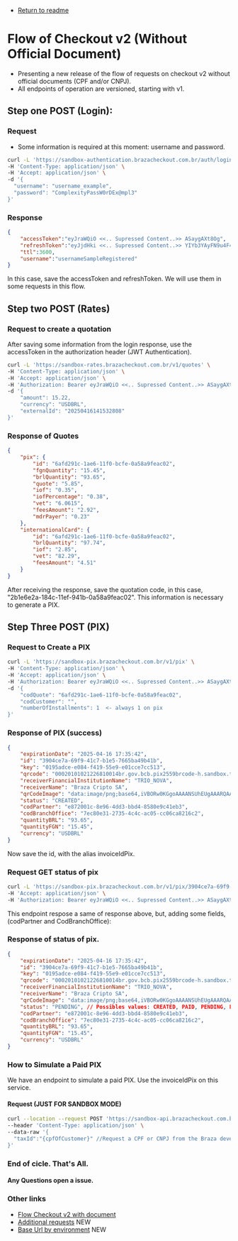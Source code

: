 - [Return to readme](readme.md)
# Flow of Checkout v2 (Without Official Document)
- Presenting a new release of the flow of requests on checkout v2 without official documents (CPF and/or CNPJ).
- All endpoints of operation are versioned, starting with v1.

## Step one POST (Login):
### Request
- Some information is required at this moment: username and password.
```bash
curl -L 'https://sandbox-authentication.brazacheckout.com.br/auth/login' \
-H 'Content-Type: application/json' \
-H 'Accept: application/json' \
-d '{
  "username": "username_example",
  "password": "ComplexityPassW0rDEx@mpl3"
}'
```
### Response
```JSON
{
    "accessToken":"eyJraWQiO <<.. Supressed Content..>> ASaygAXt8Og",
    "refreshToken":"eyJjdHki <<.. Supressed Content..>> YIYb3YAyFN9u4F4V_m8R-w",
    "ttl":3600,
    "username":"usernameSampleRegistered"
}
```
In this case, save the accessToken and refreshToken. We will use them in some requests in this flow.

## Step two POST (Rates)
### Request to create a quotation
After saving some information from the login response, use the accessToken in the authorization header (JWT Authentication).
```bash
curl -L 'https://sandbox-rates.brazacheckout.com.br/v1/quotes' \
-H 'Content-Type: application/json' \
-H 'Accept: application/json' \
-H 'Authorization: Bearer eyJraWQiO <<.. Supressed Content..>> ASaygAXt8Og' \
-d '{
    "amount": 15.22,
    "currency": "USDBRL",
    "externalId": "20250416141532808"
}'
```
### Response of Quotes
```JSON
{
    "pix": {
        "id": "6afd291c-1ae6-11f0-bcfe-0a58a9feac02",
        "fgnQuantity": "15.45",
        "brlQuantity": "93.65",
        "quote": "5.85",
        "iof": "0.35",
        "iofPercentage": "0.38",
        "vet": "6.0615",
        "feesAmount": "2.92",
        "mdrPayer": "0.23"
    },
    "internationalCard": {
        "id": "6afd291c-1ae6-11f0-bcfe-0a58a9feac02",
        "brlQuantity": "97.74",
        "iof": "2.85",
        "vet": "82.29",
        "feesAmount": "4.51"
    }
}
```
After receiving the response, save the quotation code, in this case, "2b1e6e2a-184c-11ef-941b-0a58a9feac02". This information is necessary to generate a PIX.

## Step Three POST (PIX)
### Request to Create a PIX
```bash
curl -L 'https://sandbox-pix.brazacheckout.com.br/v1/pix' \
-H 'Content-Type: application/json' \
-H 'Accept: application/json' \
-H 'Authorization: Bearer eyJraWQiO <<.. Supressed Content..>> ASaygAXt8Og' \
-d '{
    "codQuote": "6afd291c-1ae6-11f0-bcfe-0a58a9feac02",
    "codCustomer": "",
    "numberOfInstallments": 1  <- always 1 on pix
}'
```

### Response of PIX (success)
```JSON
{
    "expirationDate": "2025-04-16 17:35:42",
    "id": "3904ce7a-69f9-41c7-b1e5-7665ba49b41b",
    "key": "0195adce-e084-f419-55e9-e01cce7cc513",
    "qrcode": "00020101021226810014br.gov.bcb.pix2559brcode-h.sandbox.trio.com.br/cob/01JRZSJTSN2QR5NDB{{supressed content}}0496EB",
    "receiverFinancialInstitutionName": "TRIO_NOVA",
    "receiverName": "Braza Cripto SA",
    "qrCodeImage": "data:image/png;base64,iVBORw0KGgoAAAANSUhEUgAAARQAAAEUCAYA{{supressed content}}AAAASUVORK5CYII=",
    "status": "CREATED",
    "codPartner": "e872001c-8e96-4dd3-bbd4-8580e9c41eb3",
    "codBranchOffice": "7ec80e31-2735-4c4c-ac05-cc06ca8216c2",
    "quantityBRL": "93.65",
    "quantityFGN": "15.45",
    "currency": "USDBRL"
}
```
Now save the id, with the alias invoiceIdPix.

### Request GET status of pix
```bash
curl -L 'https://sandbox-pix.brazacheckout.com.br/v1/pix/3904ce7a-69f9-41c7-b1e5-7665ba49b41b/status' \
-H 'Accept: application/json' \
-H 'Authorization: Bearer eyJraWQiO <<.. Supressed Content..>> ASaygAXt8Og' 
```
This endpoint respose a same of response above, but, adding some fields, (codPartner and CodBranchOffice):

### Response of status of pix.
```JSON 
{
    "expirationDate": "2025-04-16 17:35:42",
    "id": "3904ce7a-69f9-41c7-b1e5-7665ba49b41b",
    "key": "0195adce-e084-f419-55e9-e01cce7cc513",
    "qrcode": "00020101021226810014br.gov.bcb.pix2559brcode-h.sandbox.trio.com.br/cob/01JRZSJTSN2QR5NDB{{supressed content}}0496EB",
    "receiverFinancialInstitutionName": "TRIO_NOVA",
    "receiverName": "Braza Cripto SA",
    "qrCodeImage": "data:image/png;base64,iVBORw0KGgoAAAANSUhEUgAAARQAAAEUCAYA{{supressed content}}AAAASUVORK5CYII=",
    "status": "PENDING", // Possibles values: CREATED, PAID, PENDING, EXPIRED, REFUNDED
    "codPartner": "e872001c-8e96-4dd3-bbd4-8580e9c41eb3",
    "codBranchOffice": "7ec80e31-2735-4c4c-ac05-cc06ca8216c2",
    "quantityBRL": "93.65",
    "quantityFGN": "15.45",
    "currency": "USDBRL"
} 
```

### How to Simulate a Paid PIX
We have an endpoint to simulate a paid PIX. Use the invoiceIdPix on this service.

#### Request (JUST FOR SANDBOX MODE)
```bash
curl --location --request POST 'https://sandbox-api.brazacheckout.com.br/utils/v1/pay/{invoiceIdPix}' \
--header 'Content-Type: application/json' \
--data-raw '{
  "taxId":"{cpfOfCustomer}" //Request a CPF or CNPJ from the Braza development team
}'
```
### End of cicle. That's All.
#### Any Questions open a issue.
### Other links
- [Flow Checkout v2 with document](flow-checkout-v2.md)
- [Additional requests](flow-checkout-v2-additional-request.md) NEW
- [Base Url by environment](base-url-by-environment.md) NEW